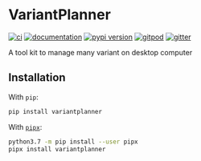 # VariantPlanner

[![ci](https://github.com/natir/variantplanner/workflows/ci/badge.svg)](https://github.com/natir/variantplanner/actions?query=workflow%3Aci)
[![documentation](https://img.shields.io/badge/docs-mkdocs%20material-blue.svg?style=flat)](https://natir.github.io/variantplanner/)
[![pypi version](https://img.shields.io/pypi/v/variantplanner.svg)](https://pypi.org/project/variantplanner/)
[![gitpod](https://img.shields.io/badge/gitpod-workspace-blue.svg?style=flat)](https://gitpod.io/#https://github.com/natir/variantplanner)
[![gitter](https://badges.gitter.im/join%20chat.svg)](https://gitter.im/variantplanner/community)

A tool kit to manage many variant on desktop computer

## Installation

With `pip`:
```bash
pip install variantplanner
```

With [`pipx`](https://github.com/pipxproject/pipx):
```bash
python3.7 -m pip install --user pipx
pipx install variantplanner
```
